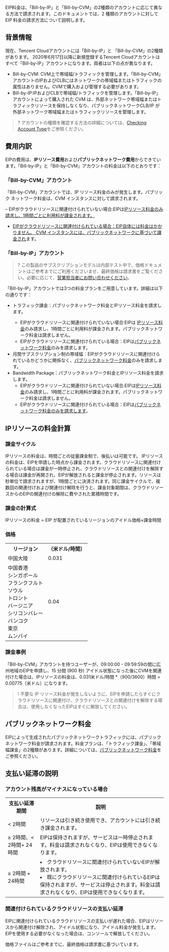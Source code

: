 EIP料金は、「Bill-by-IP」と「Bill-by-CVM」の2種類のアカウントに応じて異なる方法で請求されます。このドキュメントでは、2 種類のアカウントに対してEIP 料金の請求方法について説明します。

## 背景情報

現在、Tencent Cloudアカウントには「Bill-by-IP」と 「Bill-by-CVM」の2種類があります。 2020年6月17日以降に新規登録するTencent Cloudアカウントはすべて「Bill-by-IP」アカウントになります。両者は以下の点が異なります。
 - Bill-by-CVM: CVM上で帯域幅/トラフィックを管理します。「Bill-by-CVM」アカウントのIPおよびCLBにはネットワークの帯域幅またはトラフィックの属性はありません。CVMで購入および管理する必要があります。
 - Bill-by-IP:IPおよびCLBで帯域幅/トラフィックを管理します。「Bill-by-IP」アカウントによって購入された CVM は、外部ネットワーク帯域幅またはトラフィックリソースを保持しなくなり、パブリックネットワークCLB/IP が外部ネットワーク帯域幅またはトラフィックリソースを管理します。

>? アカウントの種類を確認する方法の詳細については、[Checking Account Type](https://intl.cloud.tencent.com/zh/document/product/684/15246)をご参照ください。

## 費用内訳

EIPの費用は、**IPリソース費用**および**パブリックネットワーク費用**からできています。「Bill-by-IP」と「Bill-by-CVM」アカウントの料金は以下のとおりです：

### 「Bill-by-CVM」アカウント

「Bill-by-CVM」アカウントでは、IP リソース料金のみが発生します。パブリック ネットワーク料金は、CVM インスタンスに対して請求されます。

– EIPがクラウドリソースに関連付けられていない場合:EIPは<a href="#ip">IPリソース料金のみ請求し、1時間ごとに利用料が課金されます。
- EIPがクラウドリソースに関連付けられている場合：EIP自体には料金はかかりません。 CVM インスタンスには、<a href="https://intl.cloud.tencent.com/document/product/213/10578">パブリックネットワークに基づいて課金され</a>ます。


### 「Bill-by-IP」アカウント

>?  この製品のサブスクリプションモデルは内部テスト中で、価格ドキュメントはご参考までにご利用くださいませ、最終価格は請求書をご覧ください。必要に応じて、[営業担当者にお問い合わせください]( https://intl.cloud.tencent.com/contact-sales )。

「Bill-by-IP」アカウントでは3つの料金プランをご用意しています。詳細は以下の通りです：

<ul>
<li>トラフィック課金：パブリックネットワーク料金とIPリソース料金を請求します。</li>
<ul>
<li>EIPがクラウドリソースに関連付けられていない場合:EIPは <a href="#ip">IPリソース料金</a>のみ請求し、1時間ごとに利用料が課金されます。パブリックネットワーク料金は請求しません。</li>
<li>EIPがクラウドリソースに関連付けられている場合：EIPは<a href="#net">パブリックネットワーク料金</a>のみを請求します。</li>
</ul>
<li>月間サブスクリプション制の帯域幅：EIPがクラウドリソースに関連付けられているかどうかに関係なく、<a href="#net">パブリックネットワーク料金</a>のみを請求します。</li>
<li>Bandwidth Package：パブリックネットワーク料金とIPリソース料金を請求します。
<ul>
<li>EIPがクラウドリソースに関連付けられていない場合:EIPは<a href="#ip">IPリソース料金</a>のみ請求し、1時間ごとに利用料が課金されます。パブリックネットワーク料金は請求しません。</li>
<li>EIPがクラウドリソースに関連付けられている場合：EIPは<a href="#net">パブリックネットワーク料金のみを請求します</a>。</li>
</ul></li>
</ul>

<span id ="ip"></span>
## IPリソースの料金計算

### 課金サイクル

IPリソースの料金は、時間ごとの従量課金制で、後払いは可能です。
IPリソースの料金は、EIPを申請した時点から課金されます。クラウドリソースに関連付けられている場合は課金が一時停止され、クラウドリソースとの関連付けを解除する場合は課金が再開され、EIPが解放されると課金が停止されます。リソースは秒単位で請求されますが、1時間ごとに決済されます。同じ課金サイクルで、複数回の関連付けおよび関連付け解除を行うと、課金対象期間は、クラウドリソースからのEIPの関連付けの解除に費やされた累積時間です。


### 課金の計算式

IPリソースの料金 = EIP が配置されているリージョンのアイドル価格×課金時間

### 価格
<table>  
<tr><th>リージョン</th><th>（米ドル/時間）</th></tr>    <tr><td>中国大陸</td><td>0.031</td></tr>    <tr><td>中国香港</br>シンガポール</br>フランクフルト</br>ソウル</br>トロント</br>バージニア</br>シリコンバレー</br>バンコク</br>東京</br>ムンバイ</td><td>0.04</td></tr> 
</table>


### 課金事例

「Bill-by-CVM」アカウントを持つユーザーが、09:00:00 - 09:59:59の間に広州地域のEIPを申請し、15 分間 (900 秒) アイドル状態になった後にCVMを関連付けた場合は、IPリソースの料金は、0.031米ドル/時間 *（900/3600）時間 = 0.00775（米ドル）になります。

>! 不要な IP リソース料金が発生しないように、EIPを申請したらすぐにクラウドリソースに関連付け、クラウドリソースとの関連付けを解除する場合は、使用しなくなったEIPはすぐに解放してください。

<span id="net"></span>

## パブリックネットワーク料金

EIPによって生成されたパブリックネットワークトラフィックには、パブリックネットワーク料金が請求されます。料金プランは、「トラフィック課金」、「帯域幅課金」の2種類があります。詳細については、[パブリックネットワーク料金](https://intl.cloud.tencent.com/document/product/213/39743)をご参照ください。

## 支払い延滞の説明
### アカウント残高がマイナスになっている場合
<table>
    <tr><th>支払い延滞期間</th><th>説明</th></tr>
    <tr><td> < 2時間</td><td>リソースは引き続き使用でき、アカウントには引き続き課金されます。</td></tr>
    <tr><td> ≥ 2時間、< 2時間+ 24時間</td><td>EIPは保持されますが、サービスは一時停止されます。料金は請求されなくなり、EIPは使用できなくなります。</td></tr>
    <tr><td> ≥ 2時間 + 24時間</td><td><li>クラウドリソースに関連付けられていないEIPが解放されます。</li><li>既にクラウドリソースに関連付けられているEIPは保持されますが、サービスは停止されます。料金は請求されなくなり、EIPは使用できなくなります。</li></td></tr>
</table>

### 関連付けられているクラウドリソースの支払い延滞
EIPに関連付けられているクラウドリソースの支払いが遅れた場合、EIPはリソースから関連付け解除され、アイドル状態になり、アイドル料金が発生します。EIPを使用する必要がなくなった場合は、コンソールで解放してください。

価格ファイルはご参考までに、最終価格は請求書に基づいています。

